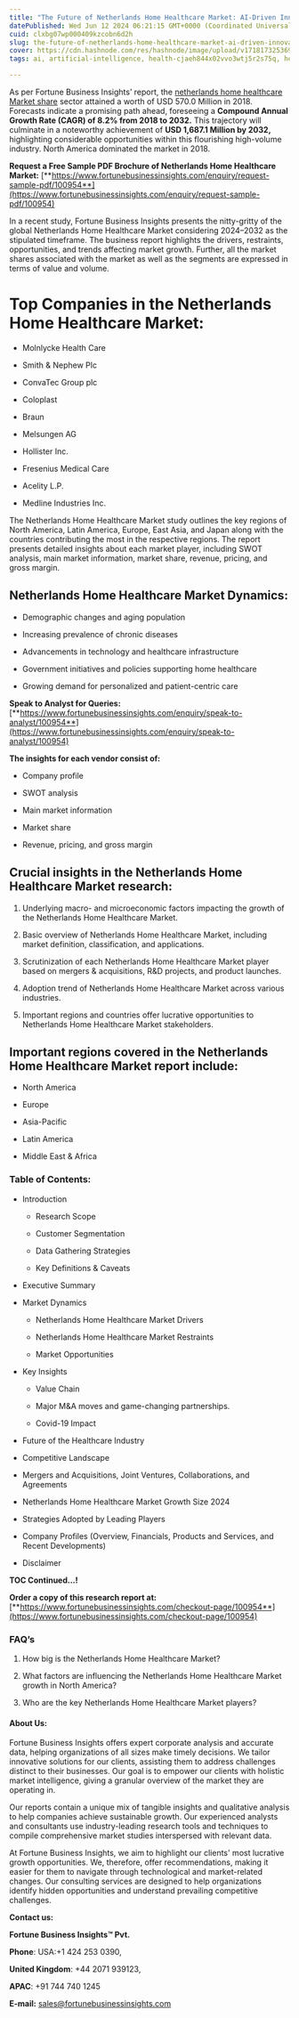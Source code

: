 ```yaml
---
title: "The Future of Netherlands Home Healthcare Market: AI-Driven Innovations"
datePublished: Wed Jun 12 2024 06:21:15 GMT+0000 (Coordinated Universal Time)
cuid: clxbg07wp000409kzcobn6d2h
slug: the-future-of-netherlands-home-healthcare-market-ai-driven-innovations
cover: https://cdn.hashnode.com/res/hashnode/image/upload/v1718173253694/5c283f0b-56f6-47e3-9dd9-dc4e9366963b.png
tags: ai, artificial-intelligence, health-cjaeh844x02vvo3wtj5r2s75q, healthcare, netherlands-home-healthcare-market

---
```


As per Fortune Business Insights’ report, the [netherlands home healthcare Market share](https://www.fortunebusinessinsights.com/industry-reports/netherlands-home-healthcare-market-100954) sector attained a worth of USD 570.0 Million in 2018. Forecasts indicate a promising path ahead, foreseeing a **Compound Annual Growth Rate (CAGR) of 8.2% from 2018 to 2032.** This trajectory will culminate in a noteworthy achievement of **USD 1,687.1 Million by 2032,** highlighting considerable opportunities within this flourishing high-volume industry. North America dominated the market in 2018.

**Request a Free Sample PDF Brochure of Netherlands Home Healthcare Market:** [**https://www.fortunebusinessinsights.com/enquiry/request-sample-pdf/100954**](https://www.fortunebusinessinsights.com/enquiry/request-sample-pdf/100954)

In a recent study, Fortune Business Insights presents the nitty-gritty of the global Netherlands Home Healthcare Market considering 2024–2032 as the stipulated timeframe. The business report highlights the drivers, restraints, opportunities, and trends affecting market growth. Further, all the market shares associated with the market as well as the segments are expressed in terms of value and volume.

# **Top Companies in the Netherlands Home Healthcare Market:**

* Molnlycke Health Care
    
* Smith & Nephew Plc
    
* ConvaTec Group plc
    
* Coloplast
    
* Braun
    
* Melsungen AG
    
* Hollister Inc.
    
* Fresenius Medical Care
    
* Acelity L.P.
    
* Medline Industries Inc.
    

The Netherlands Home Healthcare Market study outlines the key regions of North America, Latin America, Europe, East Asia, and Japan along with the countries contributing the most in the respective regions. The report presents detailed insights about each market player, including SWOT analysis, main market information, market share, revenue, pricing, and gross margin.

## Netherlands Home Healthcare Market **Dynamics**:

* Demographic changes and aging population
    
* Increasing prevalence of chronic diseases
    
* Advancements in technology and healthcare infrastructure
    
* Government initiatives and policies supporting home healthcare
    
* Growing demand for personalized and patient-centric care
    

**Speak to Analyst for Queries:** [**https://www.fortunebusinessinsights.com/enquiry/speak-to-analyst/100954**](https://www.fortunebusinessinsights.com/enquiry/speak-to-analyst/100954)

**The insights for each vendor consist of:**

* Company profile
    
* SWOT analysis
    
* Main market information
    
* Market share
    
* Revenue, pricing, and gross margin
    

## **Crucial insights in the Netherlands Home Healthcare Market research:**

1. Underlying macro- and microeconomic factors impacting the growth of the Netherlands Home Healthcare Market.
    
2. Basic overview of Netherlands Home Healthcare Market, including market definition, classification, and applications.
    
3. Scrutinization of each Netherlands Home Healthcare Market player based on mergers & acquisitions, R&D projects, and product launches.
    
4. Adoption trend of Netherlands Home Healthcare Market across various industries.
    
5. Important regions and countries offer lucrative opportunities to Netherlands Home Healthcare Market stakeholders.
    

## **Important regions covered in the Netherlands Home Healthcare Market report include:**

* North America
    
* Europe
    
* Asia-Pacific
    
* Latin America
    
* Middle East & Africa
    

### **Table of Contents:**

* Introduction
    
    * Research Scope
        
    * Customer Segmentation
        
    * Data Gathering Strategies
        
    * Key Definitions & Caveats
        
* Executive Summary
    
* Market Dynamics
    
    * Netherlands Home Healthcare Market Drivers
        
    * Netherlands Home Healthcare Market Restraints
        
    * Market Opportunities
        
* Key Insights
    
    * Value Chain
        
    * Major M&A moves and game-changing partnerships.
        
    * Covid-19 Impact
        
* Future of the Healthcare Industry
    
* Competitive Landscape
    
* Mergers and Acquisitions, Joint Ventures, Collaborations, and Agreements
    
* Netherlands Home Healthcare Market Growth Size 2024
    
* Strategies Adopted by Leading Players
    
* Company Profiles (Overview, Financials, Products and Services, and Recent Developments)
    
* Disclaimer
    

**TOC Continued…!**

**Order a copy of this research report at:** [**https://www.fortunebusinessinsights.com/checkout-page/100954**](https://www.fortunebusinessinsights.com/checkout-page/100954)

### **FAQ’s**

1. How big is the Netherlands Home Healthcare Market?
    
2. What factors are influencing the Netherlands Home Healthcare Market growth in North America?
    
3. Who are the key Netherlands Home Healthcare Market players?
    

#### **About Us:**

Fortune Business Insights offers expert corporate analysis and accurate data, helping organizations of all sizes make timely decisions. We tailor innovative solutions for our clients, assisting them to address challenges distinct to their businesses. Our goal is to empower our clients with holistic market intelligence, giving a granular overview of the market they are operating in.

Our reports contain a unique mix of tangible insights and qualitative analysis to help companies achieve sustainable growth. Our experienced analysts and consultants use industry-leading research tools and techniques to compile comprehensive market studies interspersed with relevant data.

At Fortune Business Insights, we aim to highlight our clients' most lucrative growth opportunities. We, therefore, offer recommendations, making it easier for them to navigate through technological and market-related changes. Our consulting services are designed to help organizations identify hidden opportunities and understand prevailing competitive challenges.

**Contact us:**

**Fortune Business Insights™ Pvt.**

**Phone**: USA:+1 424 253 0390,

**United Kingdom**: +44 2071 939123,

**APAC**: +91 744 740 1245

**E-mail:** [sales@fortunebusinessinsights.com](mailto:sales@fortunebusinessinsights.com)